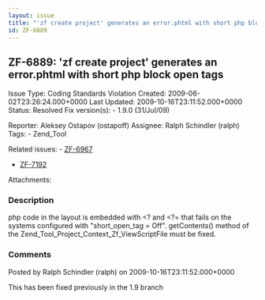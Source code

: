 ```yaml
---
layout: issue
title: "'zf create project' generates an error.phtml with short php block open tags"
id: ZF-6889
---
```


ZF-6889: 'zf create project' generates an error.phtml with short php block open tags
------------------------------------------------------------------------------------

 Issue Type: Coding Standards Violation Created: 2009-06-02T23:26:24.000+0000 Last Updated: 2009-10-16T23:11:52.000+0000 Status: Resolved Fix version(s): - 1.9.0 (31/Jul/09)
 
 Reporter:  Aleksey Ostapov (ostapoff)  Assignee:  Ralph Schindler (ralph)  Tags: - Zend\_Tool
 
 Related issues: - [ZF-6967](/issues/browse/ZF-6967)
- [ZF-7192](/issues/browse/ZF-7192)
 
 Attachments: 
### Description

php code in the layout is embedded with <? and <?= that fails on the systems configured with "short\_open\_tag = Off". getContents() method of the Zend\_Tool\_Project\_Context\_Zf\_ViewScriptFile must be fixed.

 

 

### Comments

Posted by Ralph Schindler (ralph) on 2009-10-16T23:11:52.000+0000

This has been fixed previously in the 1.9 branch

 

 